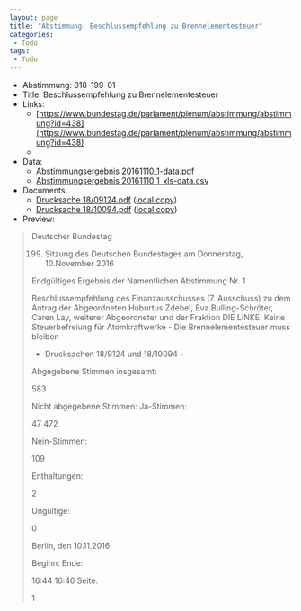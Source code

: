 ```yaml
---
layout: page
title: "Abstimmung: Beschlussempfehlung zu Brennelementesteuer"
categories:
 - Todo
tags:
 - Todo
---
```


* Abstimmung: 018-199-01
* Title: Beschlussempfehlung zu Brennelementesteuer
* Links: 
    * [https://www.bundestag.de/parlament/plenum/abstimmung/abstimmung?id=438](https://www.bundestag.de/parlament/plenum/abstimmung/abstimmung?id=438)
    * 
* Data: 
    * [Abstimmungsergebnis 20161110_1-data.pdf](/res/abstimmungsliste/20161110_1-data.pdf)
    * [Abstimmungsergebnis 20161110_1_xls-data.csv](/res/abstimmungsliste/analyses/20161110_1_xls-data.csv)
* Documents: 
    * [Drucksache 18/09124.pdf](http://dip21.bundestag.de/dip21/btd/18/091/1809124.pdf) ([local copy](/res/abstimmungsdaten/018-199-01/1809124.pdf))
    * [Drucksache 18/10094.pdf](http://dip21.bundestag.de/dip21/btd/18/100/1810094.pdf) ([local copy](/res/abstimmungsdaten/018-199-01/1810094.pdf))
* Preview: 
> Deutscher Bundestag
> 
> 199. Sitzung des Deutschen Bundestages
> am Donnerstag, 10.November 2016
> 
> Endgültiges Ergebnis der Namentlichen Abstimmung Nr. 1
> 
> Beschlussempfehlung des Finanzausschusses (7. Ausschuss)
> zu dem Antrag der Abgeordneten Huburtus Zdebel, Eva Bulling-Schröter, Caren Lay,
> weiterer Abgeordneter und der Fraktion DIE LINKE.
> Keine Steuerbefreiung für Atomkraftwerke - Die Brennelementesteuer muss bleiben
> - Drucksachen 18/9124 und 18/10094 -
> 
> Abgegebene Stimmen insgesamt:
> 
> 583
> 
> Nicht abgegebene Stimmen:
> Ja-Stimmen:
> 
> 47
> 472
> 
> Nein-Stimmen:
> 
> 109
> 
> Enthaltungen:
> 
> 2
> 
> Ungültige:
> 
> 0
> 
> Berlin, den 10.11.2016
> 
> Beginn:
> Ende:
> 
> 16:44
> 16:46
> Seite:
> 
> 1
> 
> 
